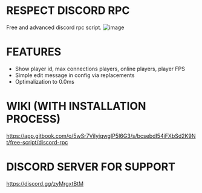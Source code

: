 # RESPECT DISCORD RPC
Free and advanced discord rpc script.
![image](https://github.com/respectdevelopment/rd_DiscordRPC/assets/143709835/c8b1efdb-e0a6-4046-87c2-1e1e0d51d686)


# FEATURES

- Show player id, max connections players, online players, player FPS
- Simple edit message in config via replacements
- Optimalization to 0.0ms

# WIKI (WITH INSTALLATION PROCESS)
https://app.gitbook.com/o/5wSr7ViIyiqwgIP5I6G3/s/bcsebdI54iFXbSd2K9Nt/free-script/discord-rpc

# DISCORD SERVER FOR SUPPORT
https://discord.gg/zyMrgxtBtM

